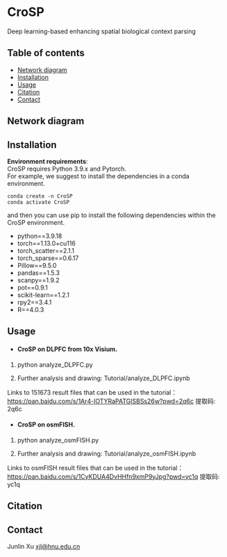 # CroSP
Deep learning-based enhancing spatial biological context parsing
## Table of contents
- [Network diagram](#diagram)
- [Installation](#Installation)
- [Usage](#Usage)
- [Citation](#Citation)
- [Contact](#contact)

## <a name="diagram"></a>Network diagram

## <a name="Installation"></a>Installation
**Environment requirements**:  
CroSP requires Python 3.9.x and Pytorch.   
For example, we suggest to install the dependencies in a conda environment.  

```
conda create -n CroSP
conda activate CroSP
```
and then you can use pip to install the following dependencies within the CroSP environment.
- python==3.9.18
- torch==1.13.0+cu116 
- torch_scatter==2.1.1
- torch_sparse==0.6.17
- Pillow==9.5.0
- pandas==1.5.3
- scanpy==1.9.2
- pot==0.9.1
- scikit-learn==1.2.1
- rpy2==3.4.1
- R==4.0.3
## <a name="Usage"></a>Usage 
- #### CroSP on DLPFC from 10x Visium.

1. python analyze_DLPFC.py 

2. Further analysis and drawing:  Tutorial/analyze_DLPFC.ipynb

  Links to 151673 result files that can be used in the tutorial：https://pan.baidu.com/s/1Ar4-lOTYRaPATGISBSs26w?pwd=2q6c 提取码: 2q6c 
- #### CroSP on osmFISH.

1. python analyze_osmFISH.py 

2. Further analysis and drawing:  Tutorial/analyze_osmFISH.ipynb

  Links to osmFISH result files that can be used in the tutorial：https://pan.baidu.com/s/1CyKDUA4DvHHfn9xmP9yJpg?pwd=yc1q 提取码: yc1q 
## <a name="Citation"></a>Citation
## <a name="contact"></a>Contact
Junlin Xu xjl@hnu.edu.cn

